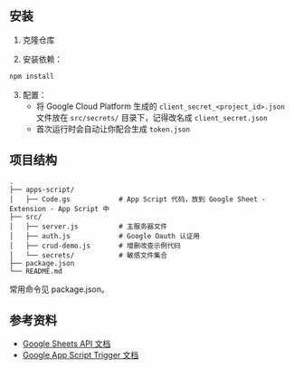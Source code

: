 ## 安装

1. 克隆仓库

2. 安装依赖：

```bash
npm install
```

3. 配置：
   - 将 Google Cloud Platform 生成的 `client_secret_<project_id>.json` 文件放在 `src/secrets/` 目录下，记得改名成 `client_secret.json`
   - 首次运行时会自动让你配合生成 `token.json`

## 项目结构

```
.
├── apps-script/
│   ├── Code.gs            # App Script 代码，放到 Google Sheet - Extension - App Script 中
├── src/
│   ├── server.js          # 主服务器文件
│   ├── auth.js            # Google Oauth 认证用
│   ├── crud-demo.js       # 增删改查示例代码
│   └── secrets/           # 敏感文件集合
├── package.json
└── README.md
```

常用命令见 package.json。

## 参考资料

- [Google Sheets API 文档](https://developers.google.com/sheets/api/guides/concepts)
- [Google App Script Trigger 文档](https://developers.google.com/apps-script/guides/triggers?hl=zh-cn)

